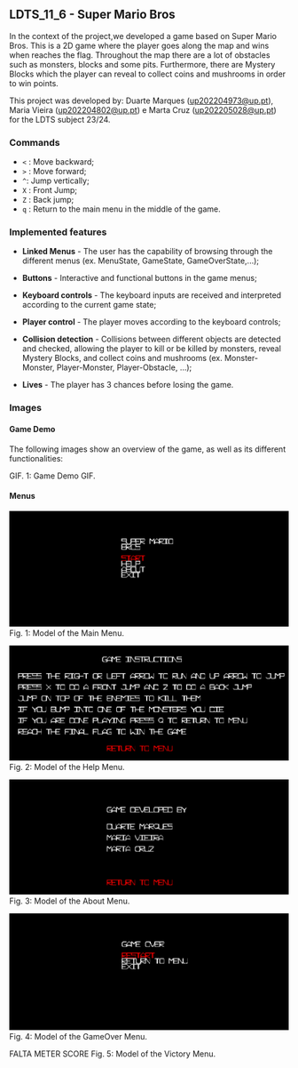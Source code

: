 ## LDTS_11_6 - Super Mario Bros

In the context of the project,we developed a game based on Super Mario Bros.
This is a 2D game where the player goes along the map and wins when reaches the flag.
Throughout the map there are a lot of obstacles such as monsters, blocks and some pits.
Furthermore, there are Mystery Blocks which the player can reveal to collect coins and mushrooms in order to win points.

This project was developed by:
Duarte Marques (up202204973@up.pt), 
Maria Vieira (up202204802@up.pt)
e Marta Cruz (up202205028@up.pt)
for the LDTS subject 23/24.

### Commands
* ```<``` : Move backward;
* ```>``` : Move forward;
* ```^```: Jump vertically;
* ```X``` : Front Jump;
* ```Z``` : Back jump;
* ```q``` : Return to the main menu in the middle of the game. 


### Implemented features

- **Linked Menus** - The user has the capability of browsing through the different menus (ex. MenuState, GameState, GameOverState,...);

- **Buttons** - Interactive and functional buttons in the game menus;

- **Keyboard controls** - The keyboard inputs are received and interpreted according to the current game state;

- **Player control** - The player moves according to the keyboard controls;

- **Collision detection** - Collisions between different objects are detected and checked, allowing the player to kill or be killed by monsters, reveal Mystery Blocks, and collect coins and mushrooms (ex. Monster-Monster, Player-Monster, Player-Obstacle, ...);

- **Lives** - The player has 3 chances before losing the game.



### Images

#### Game Demo
The following images show an overview of the game, as well as its different functionalities:


GIF. 1: Game Demo GIF.

#### Menus
![MenuInicial.png](docs%2Fimagens%2FMenuInicial.png)
Fig. 1: Model of the Main Menu.

![MenuHelp.png](docs%2Fimagens%2FMenuHelp.png)
Fig. 2: Model of the Help Menu.

![MenuAbout.png](docs%2Fimagens%2FMenuAbout.png)
Fig. 3: Model of the About Menu.

![GameOver.png](docs%2Fimagens%2FGameOver.png)
Fig. 4: Model of the GameOver Menu.

FALTA METER SCORE
Fig. 5: Model of the Victory Menu.


